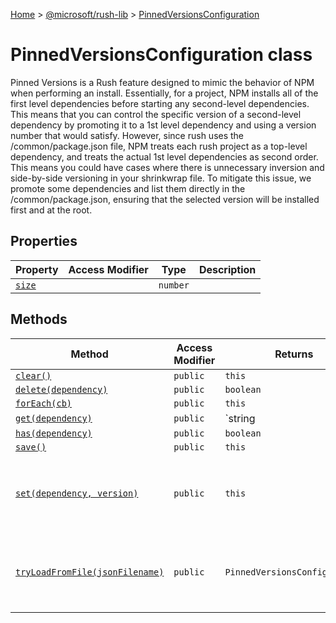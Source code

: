 [Home](./index) &gt; [@microsoft/rush-lib](rush-lib.md) &gt; [PinnedVersionsConfiguration](rush-lib.pinnedversionsconfiguration.md)

# PinnedVersionsConfiguration class

Pinned Versions is a Rush feature designed to mimic the behavior of NPM when performing an install. Essentially, for a project, NPM installs all of the first level dependencies before starting any second-level dependencies. This means that you can control the specific version of a second-level dependency by promoting it to a 1st level dependency and using a version number that would satisfy. However, since rush uses the /common/package.json file, NPM treats each rush project as a top-level dependency, and treats the actual 1st level dependencies as second order. This means you could have cases where there is unnecessary inversion and side-by-side versioning in your shrinkwrap file. To mitigate this issue, we promote some dependencies and list them directly in the /common/package.json, ensuring that the selected version will be installed first and at the root.

## Properties

|  Property | Access Modifier | Type | Description |
|  --- | --- | --- | --- |
|  [`size`](rush-lib.pinnedversionsconfiguration.size.md) |  | `number` |  |

## Methods

|  Method | Access Modifier | Returns | Description |
|  --- | --- | --- | --- |
|  [`clear()`](rush-lib.pinnedversionsconfiguration.clear.md) | `public` | `this` |  |
|  [`delete(dependency)`](rush-lib.pinnedversionsconfiguration.delete.md) | `public` | `boolean` |  |
|  [`forEach(cb)`](rush-lib.pinnedversionsconfiguration.foreach.md) | `public` | `this` |  |
|  [`get(dependency)`](rush-lib.pinnedversionsconfiguration.get.md) | `public` | `string | undefined` |  |
|  [`has(dependency)`](rush-lib.pinnedversionsconfiguration.has.md) | `public` | `boolean` |  |
|  [`save()`](rush-lib.pinnedversionsconfiguration.save.md) | `public` | `this` |  |
|  [`set(dependency, version)`](rush-lib.pinnedversionsconfiguration.set.md) | `public` | `this` | Set a pinned version. Checks that the version is a valid semver. |
|  [`tryLoadFromFile(jsonFilename)`](rush-lib.pinnedversionsconfiguration.tryloadfromfile.md) | `public` | `PinnedVersionsConfiguration` | Attempts to load pinned versions configuration from a given file |

